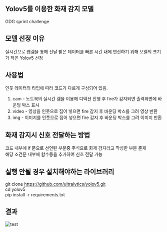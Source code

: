 ## Yolov5를 이용한 화재 감지 모델
GDG sprint challenge

## 모델 선정 이유
실시간으로 웹캠을 통해 전달 받은 데이터를 빠른 시간 내에 연산하기 위해 모델의 크기가 작은 Yolov5 선정

## 사용법
인풋 데이터의 타입에 따라 코드가 다르게 구성되어 있음.

1. cam - 노트북의 실시간 캠을 이용해 디텍션 진행 후 fire가 감지되면 출력화면에 바운딩 박스 표시
2. video - 영상을 인풋으로 집어 넣으면 fire 감지 후 바운딩 박스를 그려 영상 반환
3. img - 이미지를 인풋으로 집어 넣으면 fire 감지 후 바운딩 박스를 그려 이미지 반환

## 화재 감지시 신호 전달하는 방법
코드 내부에 if 문으로 선언된 부분중 주석으로 화제 감지라고 작성한 부분 존재  
해당 조건문 내부에 함수등을 추가하여 신호 전달 가능  

## 실행 안될 경우 설치해야하는 라이브러리

git clone https://github.com/ultralytics/yolov5.git  
cd yolov5  
pip install -r requirements.txt  

## 결과
![test](https://github.com/user-attachments/assets/ce276c8f-23cd-4388-a297-79ed81596dfd)
